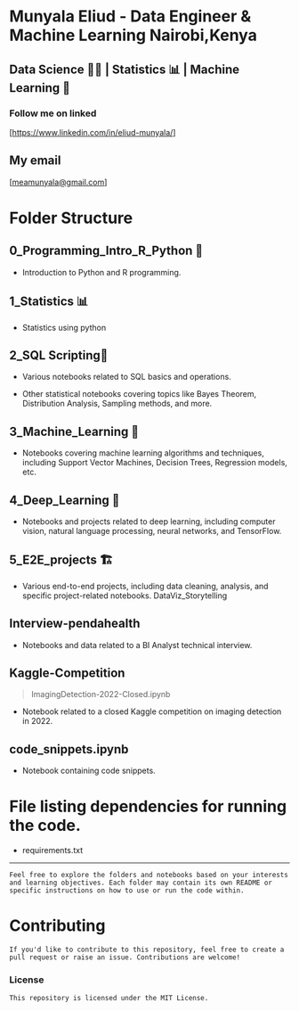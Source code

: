 # Munyala Eliud - Data Engineer & Machine Learning Nairobi,Kenya

## Data Science 👨‍🔬 | Statistics 📊 | Machine Learning 🤖


### Follow me on linked

[https://www.linkedin.com/in/eliud-munyala/]

## My email

[meamunyala@gmail.com]



# Folder Structure

## 0_Programming_Intro_R_Python 🐍

* Introduction to Python and R programming.

## 1_Statistics 📊

* Statistics using python

## 2_SQL Scripting🧾

* Various notebooks related to SQL basics and operations.

* Other statistical notebooks covering topics like Bayes Theorem, Distribution Analysis, Sampling methods, and more.

## 3_Machine_Learning 🤖

* Notebooks covering machine learning algorithms and techniques, including Support Vector Machines, Decision Trees, Regression models, etc.

## 4_Deep_Learning 🤖

* Notebooks and projects related to deep learning, including computer vision, natural language processing, neural networks, and TensorFlow.

## 5_E2E_projects 🏗️

* Various end-to-end projects, including data cleaning, analysis, and specific project-related notebooks.
DataViz_Storytelling

## Interview-pendahealth

* Notebooks and data related to a BI Analyst technical interview.

## Kaggle-Competition

> ImagingDetection-2022-Closed.ipynb

* Notebook related to a closed Kaggle competition on imaging detection in 2022.

## code_snippets.ipynb

* Notebook containing code snippets.

# File listing dependencies for running the code.

* requirements.txt

---

`Feel free to explore the folders and notebooks based on your interests and learning objectives. Each folder may contain its own README or specific instructions on how to use or run the code within.`

# Contributing

`If you'd like to contribute to this repository, feel free to create a pull request or raise an issue. Contributions are welcome!`


### License

`This repository is licensed under the MIT License.`